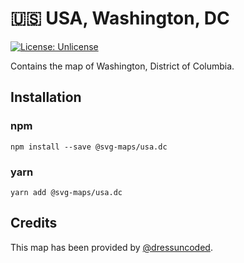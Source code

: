 # 🇺🇸 USA, Washington, DC

[![License: Unlicense](https://img.shields.io/badge/license-Unlicense-blue.svg)](http://unlicense.org/)

Contains the map of Washington, District of Columbia.


## Installation

### npm

`npm install --save @svg-maps/usa.dc`

### yarn

`yarn add @svg-maps/usa.dc`

## Credits

This map has been provided by [@dressuncoded](https://github.com/dressuncoded).
